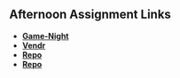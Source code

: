 ## Afternoon Assignment Links

* **[Game-Night](https://github.com/AustinPerry22/Game-Night)**
* **[Vendr](https://github.com/AustinPerry22/Vendr)**
* **[Repo](https://github.com/AustinPerry22/<ASSIGNMENT_REPO>)**
* **[Repo](https://github.com/AustinPerry22/<ASSIGNMENT_REPO>)**
